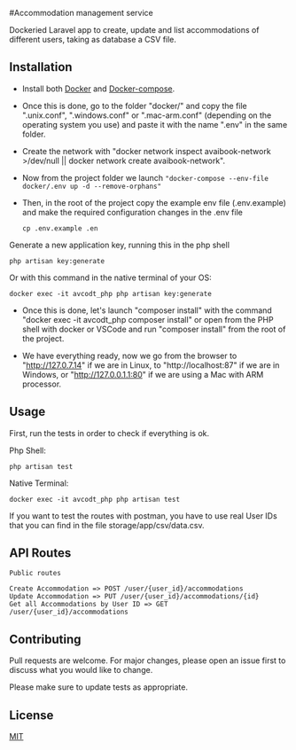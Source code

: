 
#Accommodation management service  

Dockeried Laravel app to create, update and list accommodations of different users, taking as database a CSV file.


## Installation


- Install both [Docker](https://docs.docker.com/engine/install/ubuntu/) and [Docker-compose](https://docs.docker.com/compose/install/).

- Once this is done, go to the folder "docker/" and copy the file ".unix.conf", ".windows.conf" or ".mac-arm.conf" (depending on the operating system you use) and paste it with the name ".env" in the same folder.

- Create the network with "docker network inspect avaibook-network >/dev/null || docker network create avaibook-network".

- Now from the project folder we launch 
```"docker-compose --env-file docker/.env up -d --remove-orphans"```

- Then, in the root of the project copy the example env file (.env.example) and make the required configuration changes in the .env file

    ```cp .env.example .en```

Generate a new application key, running this in the php shell 

   ```php artisan key:generate```

Or with this command in the native terminal of your OS:

```docker exec -it avcodt_php php artisan key:generate```


- Once this is done, let's launch "composer install" with the command "docker exec -it avcodt_php composer install" or open from the PHP shell with docker or VSCode and run "composer install" from the root of the project.



- We have everything ready, now we go from the browser to "http://127.0.7.14" if we are in Linux, to "http://localhost:87" if we are in Windows, or "http://127.0.0.1.1:80" if we are using a Mac with ARM processor.


## Usage


First, run the tests in order to check if everything is ok.

Php Shell:
```
php artisan test
```
Native Terminal:
```
docker exec -it avcodt_php php artisan test
```


If you want to test the routes with postman, you have to use real User IDs that you can find in the file storage/app/csv/data.csv.

## API Routes

```
Public routes

Create Accommodation => POST /user/{user_id}/accommodations
Update Accommodation => PUT /user/{user_id}/accommodations/{id}
Get all Accommodations by User ID => GET /user/{user_id}/accommodations
```

## Contributing
Pull requests are welcome. For major changes, please open an issue first to discuss what you would like to change.

Please make sure to update tests as appropriate.

## License
[MIT](https://choosealicense.com/licenses/mit/)

